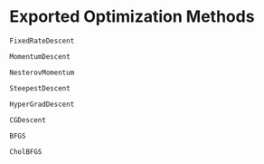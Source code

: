 # Exported Optimization Methods

```@docs
FixedRateDescent

MomentumDescent

NesterovMomentum

SteepestDescent

HyperGradDescent

CGDescent

BFGS

CholBFGS
```
